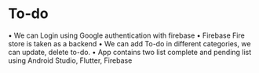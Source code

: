 # To-do
 
•	We can Login using Google authentication with firebase
•	Firebase Fire store is taken as a backend
•	We can add To-do in different categories, we can update, delete to-do.
•	App contains two list complete and pending list using Android Studio, Flutter, Firebase
